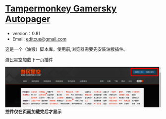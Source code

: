 # [Tampermonkey Gamersky Autopager](https://github.com/editcue/Tampermonkey-Gamersky-Autopager)

* version：0.81
* Email: [editcue@gmail.com](editcue@gmail.com)

这是一个（油猴）脚本库。使用前,浏览器需要先安装油猴插件。

游民星空加载下一页插件

![](doc1.png)
**控件仅在页面加载完后才显示**<br>

